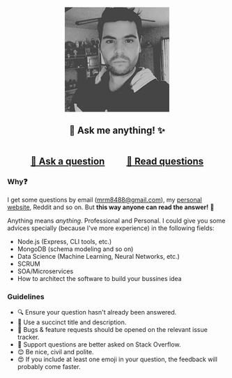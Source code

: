 <h2 align="center">

![me](me.jpg)<br><br>
 :dizzy: Ask me anything! :sparkles:<br><br>

 <a href="../../issues/new">:speech_balloon: Ask a question</a> &nbsp;&nbsp;&nbsp;&nbsp;&nbsp;&nbsp;&nbsp;&nbsp; <a href="../../issues?q=is%3Aissue+is%3Aall+sort%3Aupdated-desc">:book: Read questions</a>
</h2>

### Why:question:
I get some questions by email (mrm8488@gmail.com), my [personal website](https://mrm8488.github.io/#contact), Reddit and so on. But **this way anyone can read the answer!** :eyes:

Anything means *anything*. Professional and Personal. I could give you some advices specially (because I've more experience) in the following fields:

- Node.js (Express, CLI tools, etc.)
- MongoDB (schema modeling and so on)
- Data Science (Machine Learning, Neural Networks, etc.)
- SCRUM
- SOA/Microservices
- How to architect the software to build your bussines idea

### Guidelines

 - :mag: Ensure your question hasn't already been answered.
 - :memo: Use a succinct title and description.
 - :bug: Bugs & feature requests should be opened on the relevant issue tracker.
 - :signal_strength: Support questions are better asked on Stack Overflow.
 - :blush: Be nice, civil and polite.
 - :heart_eyes: If you include at least one emoji in your question, the feedback will
   probably come faster.

